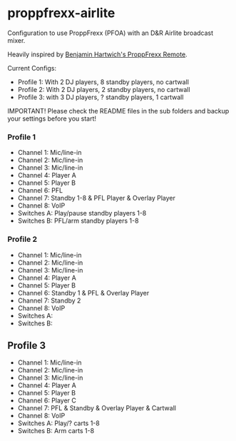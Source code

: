 # proppfrexx-airlite
Configuration to use ProppFrexx (PFOA) with an D&amp;R Airlite broadcast mixer.

Heavily inspired by [Benjamin Hartwich's ProppFrexx Remote](https://github.com/benhartwich/proppfrexx-remote).

Current Configs: 

* Profile 1: With 2 DJ players, 8 standby players, no cartwall
* Profile 2: With 2 DJ players, 2 standby players, no cartwall
* Profile 3: with 3 DJ players, ? standby players, 1 cartwall

IMPORTANT! Please check the README files in the sub folders and backup your settings before you start!

### Profile 1
* Channel 1: Mic/line-in
* Channel 2: Mic/line-in
* Channel 3: Mic/line-in
* Channel 4: Player A 
* Channel 5: Player B
* Channel 6: PFL
* Channel 7: Standby 1-8 & PFL Player & Overlay Player
* Channel 8: VoIP
* Switches A: Play/pause standby players 1-8
* Switches B: PFL/arm standby players 1-8

### Profile 2
* Channel 1: Mic/line-in
* Channel 2: Mic/line-in
* Channel 3: Mic/line-in
* Channel 4: Player A 
* Channel 5: Player B
* Channel 6: Standby 1 & PFL & Overlay Player
* Channel 7: Standby 2
* Channel 8: VoIP
* Switches A: 
* Switches B: 

## Profile 3
* Channel 1: Mic/line-in
* Channel 2: Mic/line-in
* Channel 3: Mic/line-in
* Channel 4: Player A 
* Channel 5: Player B
* Channel 6: Player C
* Channel 7: PFL & Standby & Overlay Player & Cartwall
* Channel 8: VoIP
* Switches A: Play/? carts 1-8
* Switches B: Arm carts 1-8


